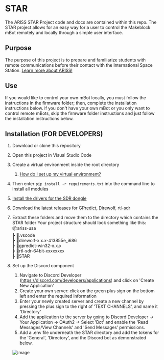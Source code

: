 # STAR
The ARISS STAR Project code and docs are contained within this repo.
The STAR project allows for an easy way for a user to control the Makeblock mBot remotely and locally through a simple user interface.

## Purpose ##
The purpose of this project is to prepare and familiarize students with remote communications before their contact with the International Space Station. 
[Learn more about ARISS!](https://www.ariss.org/)

## Use ##
If you would like to control your own mBot locally, you must follow the instructions in the firmware folder; then, complete the installation instructions below.
If you don't have your own mBot or you only want to control remote mBots, skip the firmware folder instructions and just follow the installation instructions below.

## Installation (FOR DEVELOPERS) ##
1. Download or clone this repository
2. Open this project in Visual Studio Code
3. Create a virtual environment inside the root directory
    1. [How do I set up my virtual environment?](https://gist.github.com/MichaelCurrin/3a4d14ba1763b4d6a1884f56a01412b7)
5. Then enter `pip install -r requirements.txt` into the command line to install all modules
6. [Install the drivers for the SDR dongle](https://www.rtl-sdr.com/rtl-sdr-quick-start-guide/)
7. Download the latest releases for [GPredict](https://github.com/csete/gpredict), [Direwolf](https://github.com/wb2osz/direwolf), [rtl-sdr](https://ftp.osmocom.org/binaries/windows/rtl-sdr/)
8. Extract these folders and move them to the directory which contains the STAR folder
Your project structure should look something like this:\
📦ariss-usa\
 ┣ 📂.vscode\
 ┣ 📂direwolf-x.x.x-413855e_i686\
 ┣ 📂gpredict-win32-x.x.x\
 ┣ 📂rtl-sdr-64bit-xxxxxxxx\
 ┣ 📂STAR
9. Set up the Discord component
    1. Navigate to Discord Developer (https://discord.com/developers/applications) and click on 'Create New Application'
    2. Create your own server: click on the green plus sign on the bottom left and enter the required information
    3. Enter your newly created server and create a new channel by pressing the plus sign to the right of 'TEXT CHANNELS', and name it 'Directory'
    4. Add the application to the server by going to Discord Developer -> Your Application -> OAuth2 -> Select 'Bot' and enable the 'Read Messages/View Channels' and 'Send Messages' permissions.
    6. Add a .env file underneath the STAR directory and add the tokens for the 'General', 'Directory', and the Discord bot as demonstrated below.
    
    ![image](https://user-images.githubusercontent.com/32817861/234155072-23d33c04-e326-455f-a5e3-d86dfa2e6994.png)
